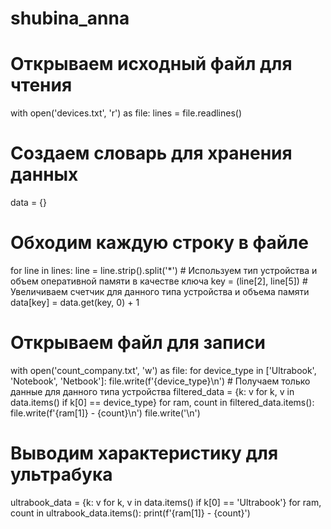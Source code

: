 # shubina_anna
# Открываем исходный файл для чтения
with open('devices.txt', 'r') as file:
    lines = file.readlines()

# Создаем словарь для хранения данных
data = {}

# Обходим каждую строку в файле
for line in lines:
    line = line.strip().split('*')
    # Используем тип устройства и объем оперативной памяти в качестве ключа
    key = (line[2], line[5])
    # Увеличиваем счетчик для данного типа устройства и объема памяти
    data[key] = data.get(key, 0) + 1

# Открываем файл для записи
with open('count_company.txt', 'w') as file:
    for device_type in ['Ultrabook', 'Notebook', 'Netbook']:
        file.write(f'{device_type}\n')
        # Получаем только данные для данного типа устройства
        filtered_data = {k: v for k, v in data.items() if k[0] == device_type}
        for ram, count in filtered_data.items():
            file.write(f'{ram[1]} - {count}\n')
        file.write('\n')

# Выводим характеристику для ультрабука
ultrabook_data = {k: v for k, v in data.items() if k[0] == 'Ultrabook'}
for ram, count in ultrabook_data.items():
    print(f'{ram[1]} - {count}')

